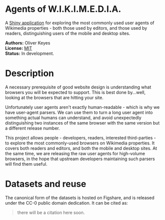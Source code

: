 Agents of W.I.K.I.M.E.D.I.A.
=========

A [Shiny application](http://shiny.rstudio.com/) for exploring the most commonly used user agents of Wikimedia
properties - both those used by editors, and those used by readers, distinguishing users of the mobile
and desktop sites.

__Authors:__ Oliver Keyes<br/>
__License:__ [MIT](http://opensource.org/licenses/MIT)<br/>
__Status:__ In development.

Description
======
A necessary prerequisite of good website design is understanding what browsers you will be expected to support. This is
best done by...well, looking at the browsers that are hitting your site.

Unfortunately user agents aren't exactly human-readable - which is why we have user-agent parsers. We can use them to
turn a long user agent into something actual humans can understand, and avoid unexpectedly distinguishing two instances
of the same browser with the same version but a different release number.

This project allows people - developers, readers, interested third-parties - to explore the most commonly-used browsers
on Wikimedia properties. It covers both readers and editors, and both the mobile and desktop sites. At the same time, we
are releasing the raw user agents for high-volume browsers, in the hope that upstream developers maintaining
such parsers will find them useful.

Datasets and reuse
======

The canonical form of the datasets is hosted on Figshare, and is released under the CC-0 public domain dedication.
It can be cited as:

> there will be a citation here soon.
